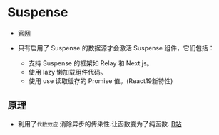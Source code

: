 # Suspense
- [官网](https://zh-hans.react.dev/reference/react/Suspense)

- 只有启用了 Suspense 的数据源才会激活 Suspense 组件，它们包括：
    - 支持 Suspense 的框架如 Relay 和 Next.js。
    - 使用 lazy 懒加载组件代码。
    - 使用 use 读取缓存的 Promise 值。(React19新特性)
## 原理
- 利用了``代数效应`` 消除异步的传染性.让函数变为了纯函数. [B站](https://www.bilibili.com/video/BV1hp4y1A71j)
